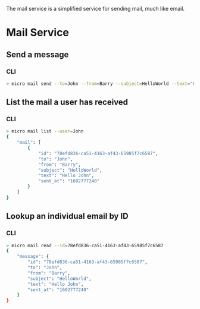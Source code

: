 The mail service is a simplified service for sending mail, much like email.

# Mail Service

## Send a message

### CLI

```bash
> micro mail send --to=John --from=Barry --subject=HelloWorld --text="Hello John"
```

## List the mail a user has received

### CLI

```bash
> micro mail list --user=John
{
	"mail": [
		{
			"id": "78efd836-ca51-4163-af43-65985f7c6587",
			"to": "John",
			"from": "Barry",
			"subject": "HelloWorld",
			"text": "Hello John",
			"sent_at": "1602777240"
		}
	]
}
```

## Lookup an individual email by ID

### CLI

```bash
> micro mail read --id=78efd836-ca51-4163-af43-65985f7c6587
{
	"message": {
		"id": "78efd836-ca51-4163-af43-65985f7c6587",
		"to": "John",
		"from": "Barry",
		"subject": "HelloWorld",
		"text": "Hello John",
		"sent_at": "1602777240"
	}
}
```